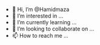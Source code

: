 - 👋 Hi, I’m @Hamidmaza
- 👀 I’m interested in ...
- 🌱 I’m currently learning ...
- 💞️ I’m looking to collaborate on ...
- 📫 How to reach me ...

<!---
Hamidmaza/Hamidmaza is a ✨ special ✨ repository because its `README.md` (this file) appears on your GitHub profile.
You can click the Preview link to take a look at your changes.
--->
